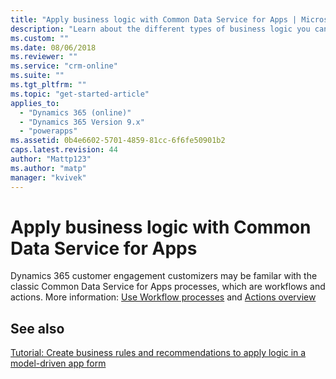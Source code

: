 ```yaml
---
title: "Apply business logic with Common Data Service for Apps | MicrosoftDocs"
description: "Learn about the different types of business logic you can use in your app"
ms.custom: ""
ms.date: 08/06/2018
ms.reviewer: ""
ms.service: "crm-online"
ms.suite: ""
ms.tgt_pltfrm: ""
ms.topic: "get-started-article"
applies_to: 
  - "Dynamics 365 (online)"
  - "Dynamics 365 Version 9.x"
  - "powerapps"
ms.assetid: 0b4e6602-5701-4859-81cc-6f6fe50901b2
caps.latest.revision: 44
author: "Mattp123"
ms.author: "matp"
manager: "kvivek"
---
```

# Apply business logic with Common Data Service for Apps

Dynamics 365 customer engagement customizers may be familar with the classic Common Data Service for Apps processes, which are workflows and actions. More information: [Use Workflow processes](/flow/workflow-processes) and [Actions overview](/flow/actions)
  
## See also  
[Tutorial: Create business rules and recommendations to apply logic in a model-driven app form](../model-driven-apps/create-business-rules-recommendations-apply-logic-form.md)